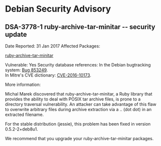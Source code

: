 
Debian Security Advisory
========================


DSA-3778-1 ruby-archive-tar-minitar -- security update
------------------------------------------------------



Date Reported:
31 Jan 2017
Affected Packages:

[ruby-archive-tar-minitar](https://packages.debian.org/src:ruby-archive-tar-minitar)

Vulnerable:
Yes
Security database references:
In the Debian bugtracking system: [Bug 853249](https://bugs.debian.org/cgi-bin/bugreport.cgi?bug=853249).  
In Mitre's CVE dictionary: [CVE-2016-10173](https://security-tracker.debian.org/tracker/CVE-2016-10173).  

More information:

Michal Marek discovered that ruby-archive-tar-minitar, a Ruby library
that provides the ability to deal with POSIX tar archive files, is prone
to a directory traversal vulnerability. An attacker can take advantage
of this flaw to overwrite arbitrary files during archive extraction via
a .. (dot dot) in an extracted filename.


For the stable distribution (jessie), this problem has been fixed in
version 0.5.2-2+deb8u1.


We recommend that you upgrade your ruby-archive-tar-minitar packages.





